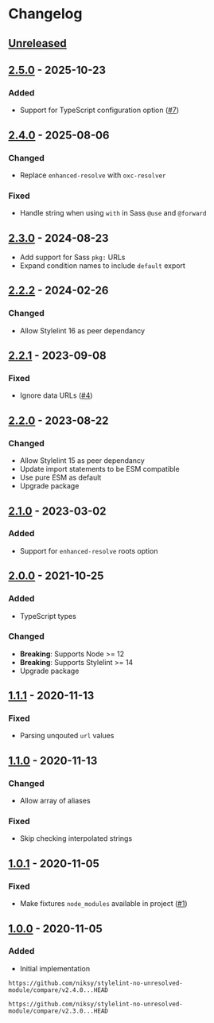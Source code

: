 # Changelog

## [Unreleased][]

## [2.5.0][] - 2025-10-23

### Added

-   Support for TypeScript configuration option
    ([#7](https://github.com/niksy/stylelint-no-unresolved-module/issues/7))

## [2.4.0][] - 2025-08-06

### Changed

-   Replace `enhanced-resolve` with `oxc-resolver`

### Fixed

-   Handle string when using `with` in Sass `@use` and `@forward`

## [2.3.0][] - 2024-08-23

-   Add support for Sass `pkg:` URLs
-   Expand condition names to include `default` export

## [2.2.2][] - 2024-02-26

### Changed

-   Allow Stylelint 16 as peer dependancy

## [2.2.1][] - 2023-09-08

### Fixed

-   Ignore data URLs
    ([#4](https://github.com/niksy/stylelint-no-unresolved-module/issues/4))

## [2.2.0][] - 2023-08-22

### Changed

-   Allow Stylelint 15 as peer dependancy
-   Update import statements to be ESM compatible
-   Use pure ESM as default
-   Upgrade package

## [2.1.0][] - 2023-03-02

### Added

-   Support for `enhanced-resolve` roots option

## [2.0.0][] - 2021-10-25

### Added

-   TypeScript types

### Changed

-   **Breaking**: Supports Node >= 12
-   **Breaking**: Supports Stylelint >= 14
-   Upgrade package

## [1.1.1][] - 2020-11-13

### Fixed

-   Parsing unqouted `url` values

## [1.1.0][] - 2020-11-13

### Changed

-   Allow array of aliases

### Fixed

-   Skip checking interpolated strings

## [1.0.1][] - 2020-11-05

### Fixed

-   Make fixtures `node_modules` available in project
    ([#1](https://github.com/niksy/stylelint-no-unresolved-module/pull/1))

## [1.0.0][] - 2020-11-05

### Added

-   Initial implementation

[1.0.0]: https://github.com/niksy/stylelint-no-unresolved-module/tree/v1.0.0
[1.0.1]: https://github.com/niksy/stylelint-no-unresolved-module/tree/v1.0.1
[1.1.0]: https://github.com/niksy/stylelint-no-unresolved-module/tree/v1.1.0
[1.1.1]: https://github.com/niksy/stylelint-no-unresolved-module/tree/v1.1.1
[2.0.0]: https://github.com/niksy/stylelint-no-unresolved-module/tree/v2.0.0
[2.1.0]: https://github.com/niksy/stylelint-no-unresolved-module/tree/v2.1.0
[2.2.0]: https://github.com/niksy/stylelint-no-unresolved-module/tree/v2.2.0
[2.2.1]: https://github.com/niksy/stylelint-no-unresolved-module/tree/v2.2.1
[2.2.2]: https://github.com/niksy/stylelint-no-unresolved-module/tree/v2.2.2
[2.3.0]: https://github.com/niksy/stylelint-no-unresolved-module/tree/v2.3.0
[Unreleased]:
	https://github.com/niksy/stylelint-no-unresolved-module/compare/v2.5.0...HEAD
[2.5.0]: https://github.com/niksy/stylelint-no-unresolved-module/tree/v2.5.0

    https://github.com/niksy/stylelint-no-unresolved-module/compare/v2.4.0...HEAD

[2.4.0]: https://github.com/niksy/stylelint-no-unresolved-module/tree/v2.4.0

    https://github.com/niksy/stylelint-no-unresolved-module/compare/v2.3.0...HEAD
